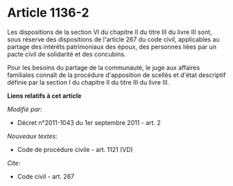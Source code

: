 # Article 1136-2

Les dispositions de la section VI du chapitre II du titre III du livre III sont, sous réserve des dispositions de l'article
267 du code civil, applicables au partage des intérêts patrimoniaux des époux, des personnes liées par un pacte civil de
solidarité et des concubins. 

Pour les besoins du partage de la communauté, le juge aux affaires familiales connaît de la procédure d'apposition de scellés
et d'état descriptif définie par la section I du chapitre II du titre III du livre III.

**Liens relatifs à cet article**

_Modifié par_:

  - Décret n°2011-1043 du 1er septembre 2011 - art. 2

_Nouveaux textes_:

  - Code de procédure civile - art. 1121 (VD)

_Cite_:

  - Code civil - art. 267
